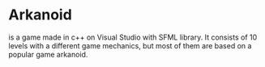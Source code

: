 # Arkanoid
is a game made in c++ on Visual Studio with SFML library. It consists of 10 levels with a different game mechanics, but most of them are based on a popular game arkanoid.
